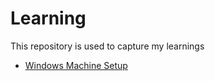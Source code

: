 # Learning
This repository is used to capture my learnings

* [Windows Machine Setup](WINDOWS_MACHINE_SETUP.md)
